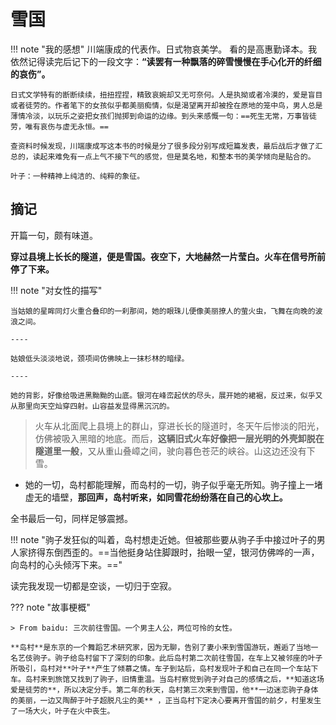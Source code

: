 # 雪国


!!! note "我的感想"
    川端康成的代表作。日式物哀美学。 看的是高惠勤译本。我依然记得读完后记下的一段文字：**“读罢有一种飘落的碎雪慢慢在手心化开的纤细的哀伤”。**

    日式文学特有的断断续续，扭扭捏捏，精致哀婉却又无可奈何。人是执拗或者冷漠的，爱是盲目或者徒劳的。作者笔下的女孩似乎都美丽痴情，似是渴望离开却被拴在原地的笼中鸟，男人总是薄情冷淡，以玩乐之姿把女孩们抛掷到命运的边缘。到头来感慨一句：==死生无常，万事皆徒劳，唯有哀伤与虚无永恒。==

    查资料时候发现，川端康成写这本书的时候是分了很多段分别写成短篇发表，最后战后才做了汇总的，读起来难免有一点上气不接下气的感觉，但是莫名地，和整本书的美学倾向是贴合的。

    叶子：一种精神上纯洁的、纯粹的象征。 


## 摘记

开篇一句，颇有味道。

**穿过县境上长长的隧道，便是雪国。夜空下，大地赫然一片莹白。火车在信号所前停了下来。**

!!! note "对女性的描写"

    当姑娘的星眸同灯火重合叠印的一刹那间，她的眼珠儿便像美丽撩人的萤火虫，飞舞在向晚的波浪之间。

    ----

    姑娘低头淡淡地说，颈项间仿佛映上一抹杉林的暗绿。

    ----

    她的背影，好像给吸进黑黝黝的山底。银河在峰峦起伏的尽头，展开她的裙裾，反过来，似乎又从那里向天空灿穿四射。山容益发显得黑沉沉的。


> 火车从北面爬上县境上的群山，穿进长长的隧道时，冬天午后惨淡的阳光，仿佛被吸入黑暗的地底。而后，**这辆旧式火车好像把一层光明的外壳卸脱在隧道里一般**，又从重山叠嶂之间，驶向暮色苍茫的峡谷。山这边还没有下雪。


- 她的一切，岛村都能理解，而岛村的一切，驹子似乎毫无所知。驹子撞上一堵虚无的墙壁，**那回声，岛村听来，如同雪花纷纷落在自己的心坎上。**


全书最后一句，同样足够震撼。

!!! note "驹子发狂似的叫着，岛村想走近她。但被那些要从驹子手中接过叶子的男人家挤得东倒西歪的。==当他挺身站住脚跟时，抬眼一望，银河仿佛哗的一声，向岛村的心头倾泻下来。=="


读完我发现一切都是空谈，一切归于空寂。

??? note "故事梗概"

    > From baidu: 三次前往雪国。一个男主人公，两位可怜的女性。

    **岛村**是东京的一个舞蹈艺术研究家，因为无聊，告别了妻小来到雪国游玩，邂逅了当地一名艺伎驹子。驹子给岛村留下了深刻的印象。此后岛村第二次前往雪国，在车上又被邻座的叶子所吸引，岛村对**叶子**产生了倾慕之情。车子到站后，岛村发现叶子和自己在同一个车站下车。岛村来到旅馆又找到了驹子，旧情重温。当岛村察觉到驹子对自己的感情之后，**知道这场爱是徒劳的**，所以决定分手。第二年的秋天，岛村第三次来到雪国，他**一边迷恋驹子身体的美丽，一边又陶醉于叶子超脱凡尘的美** ，正当岛村下定决心要离开雪国的前夕，村里发生了一场大火，叶子在火中丧生。
